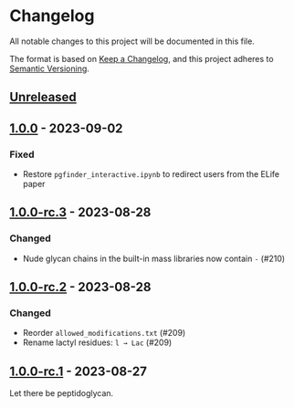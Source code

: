 # Changelog

All notable changes to this project will be documented in this file.

The format is based on [Keep a Changelog](https://keepachangelog.com/en/1.1.0/),
and this project adheres to [Semantic Versioning](https://semver.org/spec/v2.0.0.html).

## [Unreleased]

## [1.0.0] - 2023-09-02

### Fixed

- Restore `pgfinder_interactive.ipynb` to redirect users from the ELife paper

## [1.0.0-rc.3] - 2023-08-28

### Changed

- Nude glycan chains in the built-in mass libraries now contain `-` (#210)

## [1.0.0-rc.2] - 2023-08-28

### Changed

- Reorder `allowed_modifications.txt` (#209)
- Rename lactyl residues: `l → Lac` (#209)

## [1.0.0-rc.1] - 2023-08-27

Let there be peptidoglycan.

[Unreleased]: https://github.com/Mesnage-Org/pgfinder/compare/v1.0.0...HEAD
[1.0.0]: https://github.com/Mesnage-Org/pgfinder/compare/v1.0.0-rc.3...v1.0.0
[1.0.0-rc.3]: https://github.com/Mesnage-Org/pgfinder/compare/v1.0.0-rc.2...v1.0.0-rc.3
[1.0.0-rc.2]: https://github.com/Mesnage-Org/pgfinder/compare/v1.0.0-rc.1...v1.0.0-rc.2
[1.0.0-rc.1]: https://github.com/Mesnage-Org/pgfinder/releases/tag/v1.0.0-rc.1
